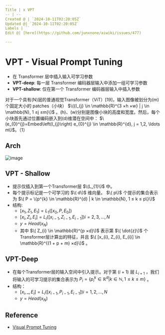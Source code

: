 ```yaml
---
Title | x VPT
-- | --
Created @ | `2024-10-11T02:20:05Z`
Updated @| `2024-10-11T02:20:05Z`
Labels | ``
Edit @| [here](https://github.com/junxnone/aiwiki/issues/477)

---
```

# VPT - Visual Prompt Tuning
- 在 Transformer 层中插入输入可学习参数
- **VPT-deep**: 每一层 Transformer 编码器层输入中添加一组可学习参数
- **VPT-shallow**: 仅在第一个 Transformer 编码器层输入中插入参数



对于一个具有\(N\)层的普通视觉Transformer（ViT）[19]，输入图像被划分为\(m\)个固定大小的 patches（小块）
$\({I_{j} \in \mathbb{R}^{3 ×h ×w} | j \in \mathbb{N}, 1 ≤j ≤m}\)$
。\(h\)、\(w\)分别是图像小块的高度和宽度。然后，每个小块首先通过位置编码嵌入到\(d\)维潜在空间中：
$\(e_{0}^{j}=Embed\left(I_{j}\right) e_{0}^{j} \in \mathbb{R}^{d}, j = 1,2, \ldots m\)$。（1）

## Arch

![image](https://github.com/user-attachments/assets/e69d724f-a36b-450d-a711-0c30703ff550)


## VPT - Shallow
- 提示仅插入到第一个Transformer层 $\(L_{1}\)$ 中。
- 每个提示标记是一个可学习的 $\( d\)$ 维向量。 $\( p\)$ 个提示的集合表示为 $\( P = \{p^{k} \in \mathbb{R}^{d} | k \in \mathbb{N}, 1 ≤ k ≤ p\}\)$ 
- 结构:
  -  $\left[x_{1}, Z_{1}, E_{1}\right] = L_{1}\left(\left[x_{0}, P, E_{0}\right]\right)$ 
  -  $\left[x_{i}, Z_{i}, E_{i}\right] = L_{i}\left(\left[x_{i - 1}, Z_{i - 1}, E_{i - 1}\right]\right) i = 2,3, \ldots, N$ 
  -  $y = Head\left(x_{N}\right)$ 
  - 其中 $\( Z_{i} \in \mathbb{R}^{p ×d}\)$ 表示第 $\( \dot{z}\)$ 个Transformer层计算出的特征，并且 $\( [x_{i}, Z_{i}, E_{i}] \in \mathbb{R}^{(1 + p + m) ×d}\)$ 。


## VPT-Deep

- 在每个Transformer层的输入空间中引入提示。对于第 $(i + 1)$ 层 $L_{i + 1}$ ，我们将输入的可学习提示的集合表示为 $P_{i}=\{p_{i}^{k} \in \mathbb{R}^{d} | k \in \mathbb{N}, 1 ≤ k ≤ m\}$ 。
- 结构： 
  - $\left[x_{i}, \_, E_{i}\right]=L_{i}\left(\left[x_{i - 1}, P_{i - 1}, E_{i - 1}\right]\right) i = 1,2, \ldots, N$ 
  - $y = Head\left(x_{N}\right)$ 

## Reference

- [Visual Prompt Tuning](https://arxiv.org/abs/2203.12119)
